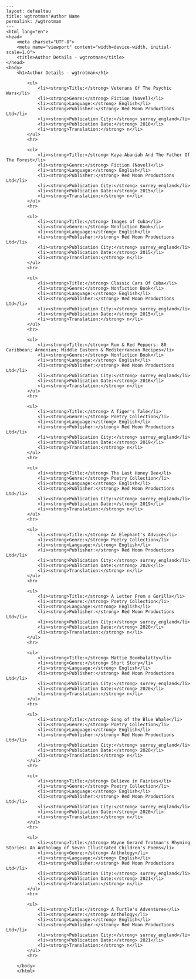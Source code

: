 
    ---
    layout: defaultau
    title: wgtrotman'Author Name 
    permalink: /wgtrotman
    ---
    <html lang="en">
    <head>
        <meta charset="UTF-8">
        <meta name="viewport" content="width=device-width, initial-scale=1.0">
        <title>Author Details - wgtrotman</title>
    </head>
    <body>
        <h1>Author Details - wgtrotman</h1>
        
            <ul>
                <li><strong>Title:</strong> Veterans Of The Psychic Wars</li>
                <li><strong>Genre:</strong> Fiction (Novel)</li>
                <li><strong>Language:</strong> English</li>
                <li><strong>Publisher:</strong> Red Moon Productions Ltd</li>
                <li><strong>Publication City:</strong> surrey_england</li>
                <li><strong>Publication Date:</strong> 2010</li>
                <li><strong>Translation:</strong> n</li>
            </ul>
            <hr>
            
            <ul>
                <li><strong>Title:</strong> Kaya Abaniah And The Father Of The Forest</li>
                <li><strong>Genre:</strong> Fiction (Novel)</li>
                <li><strong>Language:</strong> English</li>
                <li><strong>Publisher:</strong> Red Moon Productions Ltd</li>
                <li><strong>Publication City:</strong> surrey_england</li>
                <li><strong>Publication Date:</strong> 2015</li>
                <li><strong>Translation:</strong> n</li>
            </ul>
            <hr>
            
            <ul>
                <li><strong>Title:</strong> Images of Cuba</li>
                <li><strong>Genre:</strong> Nonfiction Book</li>
                <li><strong>Language:</strong> English</li>
                <li><strong>Publisher:</strong> Red Moon Productions Ltd</li>
                <li><strong>Publication City:</strong> surrey_england</li>
                <li><strong>Publication Date:</strong> 2015</li>
                <li><strong>Translation:</strong> n</li>
            </ul>
            <hr>
            
            <ul>
                <li><strong>Title:</strong> Classic Cars Of Cuba</li>
                <li><strong>Genre:</strong> Nonfiction Book</li>
                <li><strong>Language:</strong> English</li>
                <li><strong>Publisher:</strong> Red Moon Productions Ltd</li>
                <li><strong>Publication City:</strong> surrey_england</li>
                <li><strong>Publication Date:</strong> 2015</li>
                <li><strong>Translation:</strong> n</li>
            </ul>
            <hr>
            
            <ul>
                <li><strong>Title:</strong> Rum & Red Peppers: 80 Caribbean; Armenian; Middle Eastern & Mediterranean Recipes</li>
                <li><strong>Genre:</strong> Nonfiction Book</li>
                <li><strong>Language:</strong> English</li>
                <li><strong>Publisher:</strong> Red Moon Productions Ltd</li>
                <li><strong>Publication City:</strong> surrey_england</li>
                <li><strong>Publication Date:</strong> 2016</li>
                <li><strong>Translation:</strong> n</li>
            </ul>
            <hr>
            
            <ul>
                <li><strong>Title:</strong> A Tiger's Tale</li>
                <li><strong>Genre:</strong> Poetry Collection</li>
                <li><strong>Language:</strong> English</li>
                <li><strong>Publisher:</strong> Red Moon Productions Ltd</li>
                <li><strong>Publication City:</strong> surrey_england</li>
                <li><strong>Publication Date:</strong> 2019</li>
                <li><strong>Translation:</strong> n</li>
            </ul>
            <hr>
            
            <ul>
                <li><strong>Title:</strong> The Last Honey Bee</li>
                <li><strong>Genre:</strong> Poetry Collection</li>
                <li><strong>Language:</strong> English</li>
                <li><strong>Publisher:</strong> Red Moon Productions Ltd</li>
                <li><strong>Publication City:</strong> surrey_england</li>
                <li><strong>Publication Date:</strong> 2019</li>
                <li><strong>Translation:</strong> n</li>
            </ul>
            <hr>
            
            <ul>
                <li><strong>Title:</strong> An Elephant's Advice</li>
                <li><strong>Genre:</strong> Poetry Collection</li>
                <li><strong>Language:</strong> English</li>
                <li><strong>Publisher:</strong> Red Moon Productions Ltd</li>
                <li><strong>Publication City:</strong> surrey_england</li>
                <li><strong>Publication Date:</strong> 2020</li>
                <li><strong>Translation:</strong> n</li>
            </ul>
            <hr>
            
            <ul>
                <li><strong>Title:</strong> A Letter From a Gorilla</li>
                <li><strong>Genre:</strong> Poetry Collection</li>
                <li><strong>Language:</strong> English</li>
                <li><strong>Publisher:</strong> Red Moon Productions Ltd</li>
                <li><strong>Publication City:</strong> surrey_england</li>
                <li><strong>Publication Date:</strong> 2020</li>
                <li><strong>Translation:</strong> n</li>
            </ul>
            <hr>
            
            <ul>
                <li><strong>Title:</strong> Mattie Boombalatty</li>
                <li><strong>Genre:</strong> Short Story</li>
                <li><strong>Language:</strong> English</li>
                <li><strong>Publisher:</strong> Red Moon Productions Ltd</li>
                <li><strong>Publication City:</strong> surrey_england</li>
                <li><strong>Publication Date:</strong> 2020</li>
                <li><strong>Translation:</strong> n</li>
            </ul>
            <hr>
            
            <ul>
                <li><strong>Title:</strong> Song of the Blue Whale</li>
                <li><strong>Genre:</strong> Poetry Collection</li>
                <li><strong>Language:</strong> English</li>
                <li><strong>Publisher:</strong> Red Moon Productions Ltd</li>
                <li><strong>Publication City:</strong> surrey_england</li>
                <li><strong>Publication Date:</strong> 2020</li>
                <li><strong>Translation:</strong> n</li>
            </ul>
            <hr>
            
            <ul>
                <li><strong>Title:</strong> Believe in Fairies</li>
                <li><strong>Genre:</strong> Poetry Collection</li>
                <li><strong>Language:</strong> English</li>
                <li><strong>Publisher:</strong> Red Moon Productions Ltd</li>
                <li><strong>Publication City:</strong> surrey_england</li>
                <li><strong>Publication Date:</strong> 2020</li>
                <li><strong>Translation:</strong> n</li>
            </ul>
            <hr>
            
            <ul>
                <li><strong>Title:</strong> Wayne Gerard Trotman's Rhyming Stories: An Anthology of Seven Illustrated Children's Poems</li>
                <li><strong>Genre:</strong> Anthology</li>
                <li><strong>Language:</strong> English</li>
                <li><strong>Publisher:</strong> Red Moon Productions Ltd</li>
                <li><strong>Publication City:</strong> surrey_england</li>
                <li><strong>Publication Date:</strong> 2021</li>
                <li><strong>Translation:</strong> n</li>
            </ul>
            <hr>
            
            <ul>
                <li><strong>Title:</strong> A Turtle's Adventures</li>
                <li><strong>Genre:</strong> Anthology</li>
                <li><strong>Language:</strong> English</li>
                <li><strong>Publisher:</strong> Red Moon Productions Ltd</li>
                <li><strong>Publication City:</strong> surrey_england</li>
                <li><strong>Publication Date:</strong> 2021</li>
                <li><strong>Translation:</strong> n</li>
            </ul>
            <hr>
            
        </body>
        </html>
        